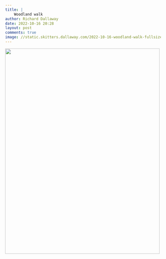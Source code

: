 ```yaml
---
title: |
    Woodland walk
author: Richard Dallaway
date: 2022-10-16 20:28
layout: post
comments: true
image: //static.skitters.dallaway.com/2022-10-16-woodland-walk-fullsize-0.jpeg
---
```


<a href="//static.skitters.dallaway.com/2022-10-16-woodland-walk-fullsize-0.jpeg"><img src="//static.skitters.dallaway.com/2022-10-16-woodland-walk-thumb-0.jpeg" width="500" height="667"></a>



